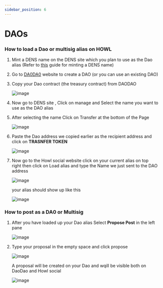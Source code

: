 ```yaml
---
sidebar_position: 6
---
```


# DAOs

### How to load a Dao or multisig alias on HOWL

  1) Mint a DENS name on the DENS site which you plan to use as the Dao alias (Refer to [this](https://github.com/bilalkhan360/howldocs/blob/main/docs/howl-basics/create-user.md#create-a-dens-name) guide for minting a DENS name)
  2) Go to [DA0DA0](https://daodao.zone/) website to create a DAO (or you can use an existing DAO)
  3) Copy your Dao contract (the treasury contract) from DAODAO 
      
      ![image](https://github.com/bilalkhan360/howldocs/blob/main/static/img/DAO%20Docs/dao%20contract.png)
      
  4) Now go to DENS site , Click on manage and Select the name you want to use as the DAO alias
  5) After selecting the name Click on Transfer at the bottom of the Page
      
      ![image](https://github.com/bilalkhan360/howldocs/blob/main/static/img/DAO%20Docs/Transfer%20button.png)
      
  6) Paste the Dao address we copied earlier as the recipient address and click on **TRASNFER TOKEN** 

      ![image](https://github.com/bilalkhan360/howldocs/blob/main/static/img/DAO%20Docs/transfer%20recipient.png)
  
  7) Now go to the Howl social website click on your current alias on top right then click on Load alias and type the Name we just sent to the DAO address

      ![image](https://github.com/bilalkhan360/howldocs/blob/main/static/img/DAO%20Docs/LOAD%20dao%20alias.png)
      
      your alias should show up like this 
      
      ![image](https://github.com/bilalkhan360/howldocs/blob/main/static/img/DAO%20Docs/Dao%20alias.png)
       
      
   
   ### How to post as a DA0 or Multisig
   
   1) After you have loaded up your Dao alias Select **Propose Post** in the left pane 

      ![image](https://github.com/bilalkhan360/howldocs/blob/main/static/img/DAO%20Docs/Propose%20button.png)
      
   2) Type your proposal in the empty space and click propose
   
      ![image](https://github.com/bilalkhan360/howldocs/blob/main/static/img/DAO%20Docs/Proposal%20text.png)
      
      A proposal will be created on your Dao and wqill be visible both on DaoDao and Howl social
      
      ![image](https://github.com/bilalkhan360/howldocs/blob/main/static/img/DAO%20Docs/proposal.png)


     

      
      

   
   

      
  




